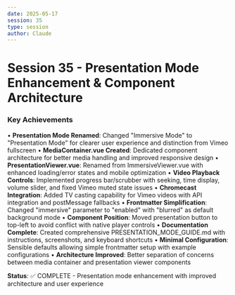 ```yaml
---
date: 2025-05-17
session: 35
type: session
author: Claude
---
```


# Session 35 - Presentation Mode Enhancement & Component Architecture

### Key Achievements
• **Presentation Mode Renamed**: Changed "Immersive Mode" to "Presentation Mode" for clearer user experience and distinction from Vimeo fullscreen
• **MediaContainer.vue Created**: Dedicated component architecture for better media handling and improved responsive design
• **PresentationViewer.vue**: Renamed from ImmersiveViewer.vue with enhanced loading/error states and mobile optimization
• **Video Playback Controls**: Implemented progress bar/scrubber with seeking, time display, volume slider, and fixed Vimeo muted state issues
• **Chromecast Integration**: Added TV casting capability for Vimeo videos with API integration and postMessage fallbacks
• **Frontmatter Simplification**: Changed "immersive" parameter to "enabled" with "blurred" as default background mode
• **Component Position**: Moved presentation button to top-left to avoid conflict with native player controls
• **Documentation Complete**: Created comprehensive PRESENTATION_MODE_GUIDE.md with instructions, screenshots, and keyboard shortcuts
• **Minimal Configuration**: Sensible defaults allowing simple frontmatter setup with example configurations
• **Architecture Improved**: Better separation of concerns between media container and presentation viewer components

**Status**: ✅ COMPLETE - Presentation mode enhancement with improved architecture and user experience
